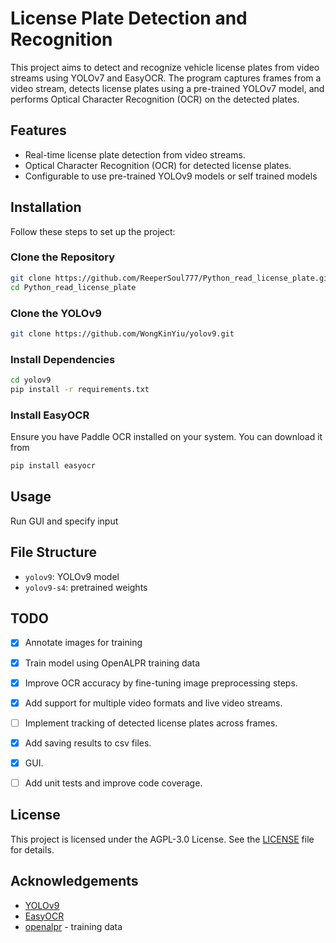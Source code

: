 
# License Plate Detection and Recognition 

This project aims to detect and recognize vehicle license plates from video streams using YOLOv7 and EasyOCR. The program captures frames from a video stream, detects license plates using a pre-trained YOLOv7 model, and performs Optical Character Recognition (OCR) on the detected plates.

## Features
- Real-time license plate detection from video streams.
- Optical Character Recognition (OCR) for detected license plates.
- Configurable to use pre-trained YOLOv9 models or self trained models

## Installation

Follow these steps to set up the project:

### Clone the Repository
```bash
git clone https://github.com/ReeperSoul777/Python_read_license_plate.git
cd Python_read_license_plate
```

### Clone the YOLOv9 
```bash
git clone https://github.com/WongKinYiu/yolov9.git

```

### Install Dependencies
```bash
cd yolov9
pip install -r requirements.txt
```


### Install EasyOCR
Ensure you have Paddle OCR installed on your system. You can download it from 
```bash
pip install easyocr
```

## Usage

Run GUI and specify input

## File Structure
- `yolov9`: YOLOv9 model
- `yolov9-s4`: pretrained weights

## TODO
- [x] Annotate images for training
- [x] Train model using OpenALPR training data
- [x] Improve OCR accuracy by fine-tuning image preprocessing steps.
- [x] Add support for multiple video formats and live video streams.
- [ ] Implement tracking of detected license plates across frames.
- [x] Add saving results to csv files.
- [x] GUI.
- [ ] Add unit tests and improve code coverage.



## License
This project is licensed under the AGPL-3.0 License. See the [LICENSE](LICENSE) file for details.

## Acknowledgements
- [YOLOv9](https://github.com/WongKinYiu/yolov9)
- [EasyOCR](https://github.com/JaidedAI/EasyOCR)
- [openalpr](https://github.com/openalpr/) - training data

```
